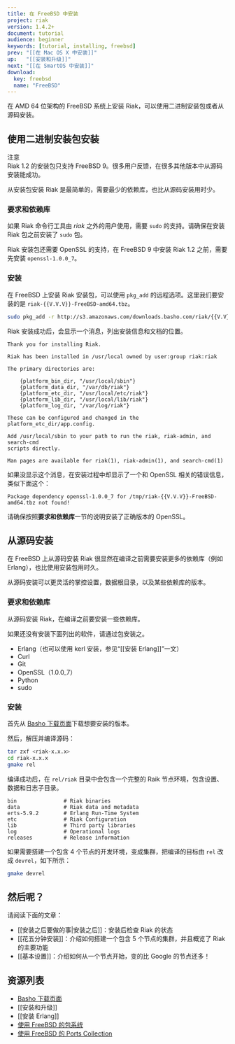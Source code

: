```yaml
---
title: 在 FreeBSD 中安装
project: riak
version: 1.4.2+
document: tutorial
audience: beginner
keywords: [tutorial, installing, freebsd]
prev: "[[在 Mac OS X 中安装]]"
up:   "[[安装和升级]]"
next: "[[在 SmartOS 中安装]]"
download:
  key: freebsd
  name: "FreeBSD"
---
```


在 AMD 64 位架构的 FreeBSD 系统上安装 Riak，可以使用二进制安装包或者从源码安装。

## 使用二进制安装包安装

<div class="info">
<div class="title">注意</div>
Riak 1.2 的安装包只支持 FreeBSD 9。很多用户反馈，在很多其他版本中从源码安装能成功。
</div>

从安装包安装 Riak 是最简单的，需要最少的依赖库，也比从源码安装用时少。

### 要求和依赖库

如果 Riak 命令行工具由 *riak* 之外的用户使用，需要 `sudo` 的支持。请确保在安装 Riak 包之前安装了 `sudo` 包。

Riak 安装包还需要 OpenSSL 的支持，在 FreeBSD 9 中安装 Riak 1.2 之前，需要先安装 `openssl-1.0.0_7`。

### 安装

在 FreeBSD 上安装 Riak 安装包，可以使用 `pkg_add` 的远程选项。这里我们要安装的是 `riak-{{V.V.V}}-FreeBSD-amd64.tbz`。

```bash
sudo pkg_add -r http://s3.amazonaws.com/downloads.basho.com/riak/{{V.V}}/{{V.V.V}}/freebsd/9/riak-{{V.V.V}}-FreeBSD-amd64.tbz
```

Riak 安装成功后，会显示一个消息，列出安装信息和文档的位置。

```text
Thank you for installing Riak.

Riak has been installed in /usr/local owned by user:group riak:riak

The primary directories are:

    {platform_bin_dir, "/usr/local/sbin"}
    {platform_data_dir, "/var/db/riak"}
    {platform_etc_dir, "/usr/local/etc/riak"}
    {platform_lib_dir, "/usr/local/lib/riak"}
    {platform_log_dir, "/var/log/riak"}

These can be configured and changed in the platform_etc_dir/app.config.

Add /usr/local/sbin to your path to run the riak, riak-admin, and search-cmd
scripts directly.

Man pages are available for riak(1), riak-admin(1), and search-cmd(1)
```

如果没显示这个消息，在安装过程中却显示了一个和 OpenSSL 相关的错误信息，类似下面这个：

```text
Package dependency openssl-1.0.0_7 for /tmp/riak-{{V.V.V}}-FreeBSD-amd64.tbz not found!
```

请确保按照**要求和依赖库**一节的说明安装了正确版本的 OpenSSL。

<a id="Installing-From-Source"></a>
## 从源码安装

在 FreeBSD 上从源码安装 Riak 很显然在编译之前需要安装更多的依赖库（例如 Erlang），也比使用安装包用时久。

从源码安装可以更灵活的掌控设置，数据根目录，以及某些依赖库的版本。

### 要求和依赖库

从源码安装 Riak，在编译之前要安装一些依赖库。

如果还没有安装下面列出的软件，请通过包安装之。

* Erlang（也可以使用 kerl 安装，参见“[[安装 Erlang]]”一文）
* Curl
* Git
* OpenSSL（1.0.0_7）
* Python
* sudo

### 安装

首先从 [Basho 下载页面](http://basho.com/resources/downloads/)下载想要安装的版本。

然后，解压并编译源码：

```bash
tar zxf <riak-x.x.x>
cd riak-x.x.x
gmake rel
```

编译成功后，在 `rel/riak` 目录中会包含一个完整的 Raik 节点环境，包含设置、数据和日志子目录。

```text
bin               # Riak binaries
data              # Riak data and metadata
erts-5.9.2        # Erlang Run-Time System
etc               # Riak Configuration
lib               # Third party libraries
log               # Operational logs
releases          # Release information
```

如果需要搭建一个包含 4 个节点的开发环境，变成集群，把编译的目标由 `rel` 改成 `devrel`，如下所示：

```bash
gmake devrel
```

## 然后呢？

请阅读下面的文章：

-   [[安装之后要做的事|安装之后]]：安装后检查 Riak 的状态
-   [[花五分钟安装]]：介绍如何搭建一个包含 5 个节点的集群，并且概览了 Riak 的主要功能
-   [[基本设置]]：介绍如何从一个节点开始，变的比 Google 的节点还多！

## 资源列表

* [Basho 下载页面](http://basho.com/resources/downloads/)
* [[安装和升级]]
* [[安装 Erlang]]
* [使用 FreeBSD 的包系统](http://www.freebsd.org/doc/en_US.ISO8859-1/books/handbook/packages-using.html)
* [使用 FreeBSD 的 Ports Collection](http://www.freebsd.org/doc/en_US.ISO8859-1/books/handbook/ports-using.html)
